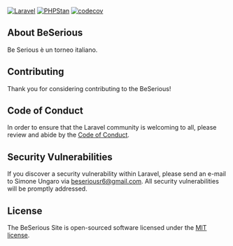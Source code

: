 [![Laravel](https://github.com/Simoneu01/BeSerious.GG/actions/workflows/laravel.yml/badge.svg)](https://github.com/Simoneu01/BeSerious.GG/actions/workflows/laravel.yml)
[![PHPStan](https://github.com/Simoneu01/BeSerious.GG/actions/workflows/phpstan.yml/badge.svg)](https://github.com/Simoneu01/BeSerious.GG/actions/workflows/phpstan.yml)
[![codecov](https://codecov.io/gh/Simoneu01/BeSerious.GG/branch/main/graph/badge.svg?token=IBU2YZRCTD)](https://codecov.io/gh/Simoneu01/BeSerious.GG)


## About BeSerious

Be Serious è un torneo italiano.

## Contributing

Thank you for considering contributing to the BeSerious! 

## Code of Conduct

In order to ensure that the Laravel community is welcoming to all, please review and abide by the [Code of Conduct](https://laravel.com/docs/contributions#code-of-conduct).

## Security Vulnerabilities

If you discover a security vulnerability within Laravel, please send an e-mail to Simone Ungaro via [beseriousr6@gmail.com](mailto:beseriousr6@gmail.com). All security vulnerabilities will be promptly addressed.

## License

The BeSerious Site is open-sourced software licensed under the [MIT license](https://opensource.org/licenses/MIT).
